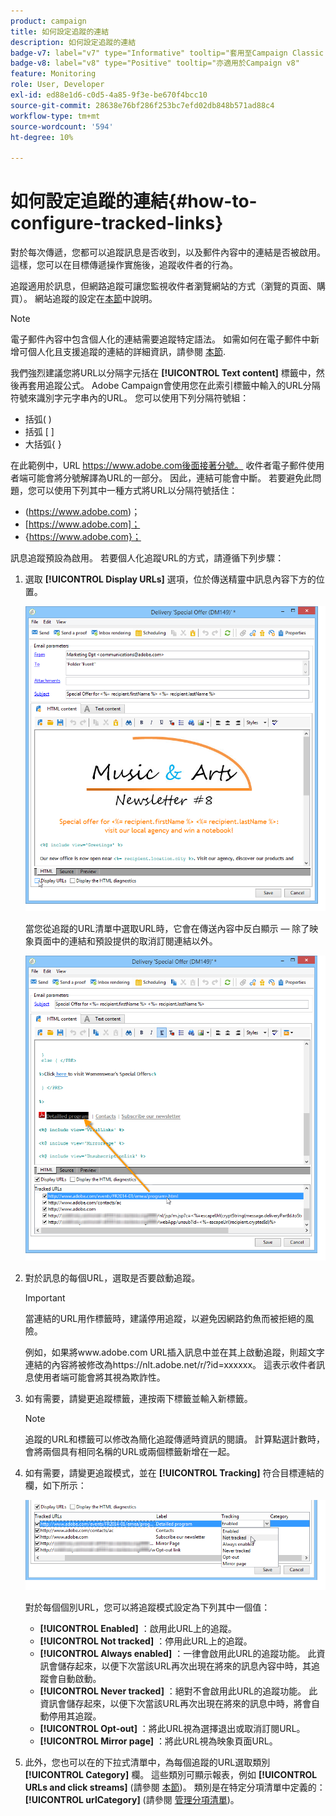 ```yaml
---
product: campaign
title: 如何設定追蹤的連結
description: 如何設定追蹤的連結
badge-v7: label="v7" type="Informative" tooltip="套用至Campaign Classic v7"
badge-v8: label="v8" type="Positive" tooltip="亦適用於Campaign v8"
feature: Monitoring
role: User, Developer
exl-id: ed88e1d6-c0d5-4a85-9f3e-be670f4bcc10
source-git-commit: 28638e76bf286f253bc7efd02db848b571ad88c4
workflow-type: tm+mt
source-wordcount: '594'
ht-degree: 10%

---
```


# 如何設定追蹤的連結{#how-to-configure-tracked-links}



對於每次傳遞，您都可以追蹤訊息是否收到，以及郵件內容中的連結是否被啟用。這樣，您可以在目標傳遞操作實施後，追蹤收件者的行為。

追蹤適用於訊息，但網路追蹤可讓您監視收件者瀏覽網站的方式（瀏覽的頁面、購買）。 網站追蹤的設定在[本節](../../configuration/using/about-web-tracking.md)中說明。

>[!NOTE]
>
>電子郵件內容中包含個人化的連結需要追蹤特定語法。 如需如何在電子郵件中新增可個人化且支援追蹤的連結的詳細資訊，請參閱 [本節](tracking-personalized-links.md).

我們強烈建議您將URL以分隔字元括在 **[!UICONTROL Text content]** 標籤中，然後再套用追蹤公式。 Adobe Campaign會使用您在此索引標籤中輸入的URL分隔符號來識別字元字串內的URL。 您可以使用下列分隔符號組：
* 括弧( )
* 括弧 [ ]
* 大括弧{ }

在此範例中，URL https://www.adobe.com後面接著分號。 收件者電子郵件使用者端可能會將分號解譯為URL的一部分。 因此，連結可能會中斷。 若要避免此問題，您可以使用下列其中一種方式將URL以分隔符號括住：
* (https://www.adobe.com)；
* [https://www.adobe.com]；
* {https://www.adobe.com}；

訊息追蹤預設為啟用。 若要個人化追蹤URL的方式，請遵循下列步驟：

1. 選取 **[!UICONTROL Display URLs]** 選項，位於傳送精靈中訊息內容下方的位置。

   ![](assets/s_ncs_user_email_del_display_urls.png)

   當您從追蹤的URL清單中選取URL時，它會在傳送內容中反白顯示 — 除了映象頁面中的連結和預設提供的取消訂閱連結以外。

   ![](assets/s_ncs_user_email_del_show_urls.png)

1. 對於訊息的每個URL，選取是否要啟動追蹤。

   >[!IMPORTANT]
   >
   >當連結的URL用作標籤時，建議停用追蹤，以避免因網路釣魚而被拒絕的風險。
   >
   >例如，如果將www.adobe.com URL插入訊息中並在其上啟動追蹤，則超文字連結的內容將被修改為https://nlt.adobe.net/r/?id=xxxxxx。 這表示收件者訊息使用者端可能會將其視為欺詐性。

1. 如有需要，請變更追蹤標籤，連按兩下標籤並輸入新標籤。

   >[!NOTE]
   >
   >追蹤的URL和標籤可以修改為簡化追蹤傳遞時資訊的閱讀。 計算點選計數時，會將兩個具有相同名稱的URL或兩個標籤新增在一起。

1. 如有需要，請變更追蹤模式，並在 **[!UICONTROL Tracking]** 符合目標連結的欄，如下所示：

   ![](assets/s_ncs_user_select_tracking_mode.png)

   對於每個個別URL，您可以將追蹤模式設定為下列其中一個值：

   * **[!UICONTROL Enabled]** ：啟用此URL上的追蹤。
   * **[!UICONTROL Not tracked]** ：停用此URL上的追蹤。
   * **[!UICONTROL Always enabled]** ：一律會啟用此URL的追蹤功能。 此資訊會儲存起來，以便下次當該URL再次出現在將來的訊息內容中時，其追蹤會自動啟動。
   * **[!UICONTROL Never tracked]** ：絕對不會啟用此URL的追蹤功能。 此資訊會儲存起來，以便下次當該URL再次出現在將來的訊息中時，將會自動停用其追蹤。
   * **[!UICONTROL Opt-out]** ：將此URL視為選擇退出或取消訂閱URL。
   * **[!UICONTROL Mirror page]** ：將此URL視為映象頁面URL。

1. 此外，您也可以在的下拉式清單中，為每個追蹤的URL選取類別 **[!UICONTROL Category]** 欄。 這些類別可顯示報表，例如 **[!UICONTROL URLs and click streams]** (請參閱 [本節](../../reporting/using/reports-on-deliveries.md#urls-and-click-streams))。 類別是在特定分項清單中定義的： **[!UICONTROL urlCategory]** (請參閱 [管理分項清單](../../platform/using/managing-enumerations.md))。
